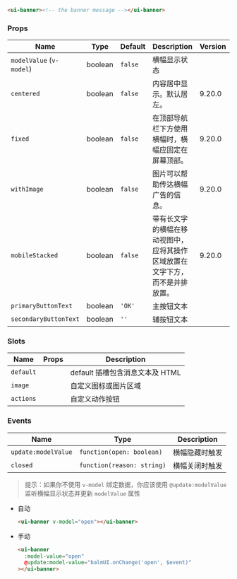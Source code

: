 ```html
<ui-banner><!-- the banner message --></ui-banner>
```

### Props

| Name                     | Type    | Default | Description                                                                  | Version |
| ------------------------ | ------- | ------- | ---------------------------------------------------------------------------- | ------- |
| `modelValue` (`v-model`) | boolean | `false` | 横幅显示状态                                                                 |         |
| `centered`               | boolean | `false` | 内容居中显示。默认居左。                                                     | 9.20.0  |
| `fixed`                  | boolean | `false` | 在顶部导航栏下方使用横幅时，横幅应固定在屏幕顶部。                           | 9.20.0  |
| `withImage`              | boolean | `false` | 图片可以帮助传达横幅广告的信息。                                             | 9.20.0  |
| `mobileStacked`          | boolean | `false` | 带有长文字的横幅在移动视图中，应将其操作区域放置在文字下方，而不是并排放置。 | 9.20.0  |
| `primaryButtonText`      | boolean | `'OK'`  | 主按钮文本                                                                   |         |
| `secondaryButtonText`    | boolean | `''`    | 辅按钮文本                                                                   |         |

### Slots

| Name      | Props | Description                     |
| --------- | ----- | ------------------------------- |
| `default` |       | default 插槽包含消息文本及 HTML |
| `image`   |       | 自定义图标或图片区域            |
| `actions` |       | 自定义动作按钮                  |

### Events

| Name                | Type                       | Description    |
| ------------------- | -------------------------- | -------------- |
| `update:modelValue` | `function(open: boolean)`  | 横幅隐藏时触发 |
| `closed`            | `function(reason: string)` | 横幅关闭时触发 |

> 提示：如果你不使用 `v-model` 绑定数据，你应该使用 `@update:modelValue` 监听横幅显示状态并更新 `modelValue` 属性

- 自动

  ```html
  <ui-banner v-model="open"></ui-banner>
  ```

- 手动

  ```html
  <ui-banner
    :model-value="open"
    @update:model-value="balmUI.onChange('open', $event)"
  ></ui-banner>
  ```
